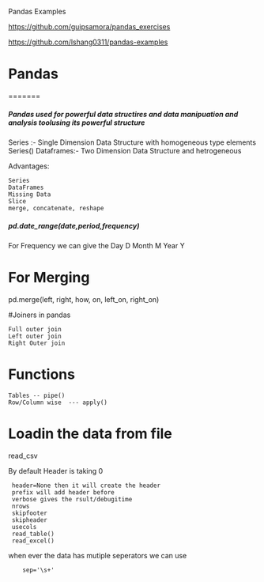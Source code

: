 Pandas Examples

https://github.com/guipsamora/pandas_exercises

https://github.com/lshang0311/pandas-examples
# Pandas
=======
##### Pandas used for powerful data structires and data manipuation and analysis toolusing its powerful structure

Series :- Single Dimension Data Structure with homogeneous type elements
Series()
Dataframes:- Two Dimension Data Structure and hetrogeneous

Advantages:
 
    Series
    DataFrames
    Missing Data
    Slice
    merge, concatenate, reshape


##### pd.date_range(date,period,frequency)
For Frequency we can give the Day D Month M Year Y

# For Merging 
pd.merge(left, right, how, on, left_on, right_on)

#Joiners in pandas

    Full outer join
    Left outer join
    Right Outer join
 
#  Functions

    Tables -- pipe()
    Row/Column wise  --- apply()
 
 # Loadin the data from file 
 
 read_csv
 
 By default Header is taking 0 
 
     header=None then it will create the header
     prefix will add header before 
     verbose gives the rsult/debugitime 
     nrows
     skipfooter
     skipheader
     usecols
     read_table() 
     read_excel()
     
 when ever the data has mutiple seperators we can use 
        
        sep='\s+'
 
 
      